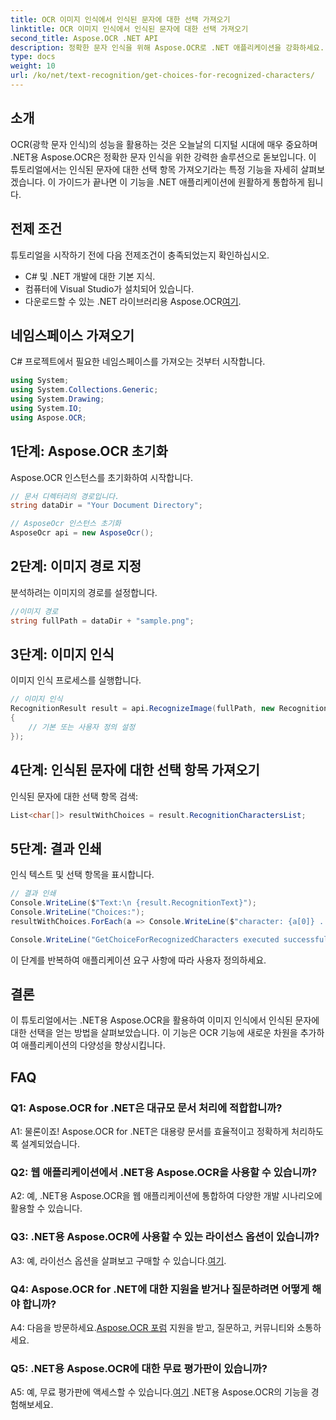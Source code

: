 ```yaml
---
title: OCR 이미지 인식에서 인식된 문자에 대한 선택 가져오기
linktitle: OCR 이미지 인식에서 인식된 문자에 대한 선택 가져오기
second_title: Aspose.OCR .NET API
description: 정확한 문자 인식을 위해 Aspose.OCR로 .NET 애플리케이션을 강화하세요. 이미지 인식에서 인식된 문자에 대한 선택 항목을 검색하려면 단계별 가이드를 따르세요.
type: docs
weight: 10
url: /ko/net/text-recognition/get-choices-for-recognized-characters/
---
```

## 소개

OCR(광학 문자 인식)의 성능을 활용하는 것은 오늘날의 디지털 시대에 매우 중요하며 .NET용 Aspose.OCR은 정확한 문자 인식을 위한 강력한 솔루션으로 돋보입니다. 이 튜토리얼에서는 인식된 문자에 대한 선택 항목 가져오기라는 특정 기능을 자세히 살펴보겠습니다. 이 가이드가 끝나면 이 기능을 .NET 애플리케이션에 원활하게 통합하게 됩니다.

## 전제 조건

튜토리얼을 시작하기 전에 다음 전제조건이 충족되었는지 확인하십시오.

- C# 및 .NET 개발에 대한 기본 지식.
- 컴퓨터에 Visual Studio가 설치되어 있습니다.
-  다운로드할 수 있는 .NET 라이브러리용 Aspose.OCR[여기](https://releases.aspose.com/ocr/net/).

## 네임스페이스 가져오기

C# 프로젝트에서 필요한 네임스페이스를 가져오는 것부터 시작합니다.

```csharp
using System;
using System.Collections.Generic;
using System.Drawing;
using System.IO;
using Aspose.OCR;
```

## 1단계: Aspose.OCR 초기화

Aspose.OCR 인스턴스를 초기화하여 시작합니다.

```csharp
// 문서 디렉터리의 경로입니다.
string dataDir = "Your Document Directory";

// AsposeOcr 인스턴스 초기화
AsposeOcr api = new AsposeOcr();
```

## 2단계: 이미지 경로 지정

분석하려는 이미지의 경로를 설정합니다.

```csharp
//이미지 경로
string fullPath = dataDir + "sample.png";
```

## 3단계: 이미지 인식

이미지 인식 프로세스를 실행합니다.

```csharp
// 이미지 인식
RecognitionResult result = api.RecognizeImage(fullPath, new RecognitionSettings
{
    // 기본 또는 사용자 정의 설정
});
```

## 4단계: 인식된 문자에 대한 선택 항목 가져오기

인식된 문자에 대한 선택 항목 검색:

```csharp
List<char[]> resultWithChoices = result.RecognitionCharactersList;
```

## 5단계: 결과 인쇄

인식 텍스트 및 선택 항목을 표시합니다.

```csharp
// 결과 인쇄
Console.WriteLine($"Text:\n {result.RecognitionText}");
Console.WriteLine("Choices:");
resultWithChoices.ForEach(a => Console.WriteLine($"character: {a[0]} . Choices: {a[1]} {a[2]} {a[3]} {a[4]}"));

Console.WriteLine("GetChoiceForRecognizedCharacters executed successfully");
```

이 단계를 반복하여 애플리케이션 요구 사항에 따라 사용자 정의하세요.

## 결론

이 튜토리얼에서는 .NET용 Aspose.OCR을 활용하여 이미지 인식에서 인식된 문자에 대한 선택을 얻는 방법을 살펴보았습니다. 이 기능은 OCR 기능에 새로운 차원을 추가하여 애플리케이션의 다양성을 향상시킵니다.

## FAQ

### Q1: Aspose.OCR for .NET은 대규모 문서 처리에 적합합니까?

A1: 물론이죠! Aspose.OCR for .NET은 대용량 문서를 효율적이고 정확하게 처리하도록 설계되었습니다.

### Q2: 웹 애플리케이션에서 .NET용 Aspose.OCR을 사용할 수 있습니까?

A2: 예, .NET용 Aspose.OCR을 웹 애플리케이션에 통합하여 다양한 개발 시나리오에 활용할 수 있습니다.

### Q3: .NET용 Aspose.OCR에 사용할 수 있는 라이선스 옵션이 있습니까?

 A3: 예, 라이선스 옵션을 살펴보고 구매할 수 있습니다.[여기](https://purchase.aspose.com/buy).

### Q4: Aspose.OCR for .NET에 대한 지원을 받거나 질문하려면 어떻게 해야 합니까?

 A4: 다음을 방문하세요.[Aspose.OCR 포럼](https://forum.aspose.com/c/ocr/16) 지원을 받고, 질문하고, 커뮤니티와 소통하세요.

### Q5: .NET용 Aspose.OCR에 대한 무료 평가판이 있습니까?

 A5: 예, 무료 평가판에 액세스할 수 있습니다.[여기](https://releases.aspose.com/) .NET용 Aspose.OCR의 기능을 경험해보세요.